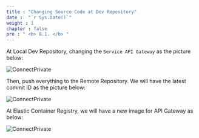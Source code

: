 ```yaml
---
title : "Changing Source Code at Dev Repository"
date :  "`r Sys.Date()`" 
weight : 1
chapter : false
pre : " <b> 8.1. </b> "
---
```


At Local Dev Repository, changing the `Service API Gateway` as the picture below:

![ConnectPrivate](/images/8-cicd-test/8.1-change-code/updateCode_0.png)

Then, push everything to the Remote Repository. We will have the latest commit ID as the picture below:

![ConnectPrivate](/images/8-cicd-test/8.1-change-code/updateCode_1.png)

At Elastic Container Registry, we will have a new image for API Gateway as below:

![ConnectPrivate](/images/8-cicd-test/8.1-change-code/updateCode_2.png)